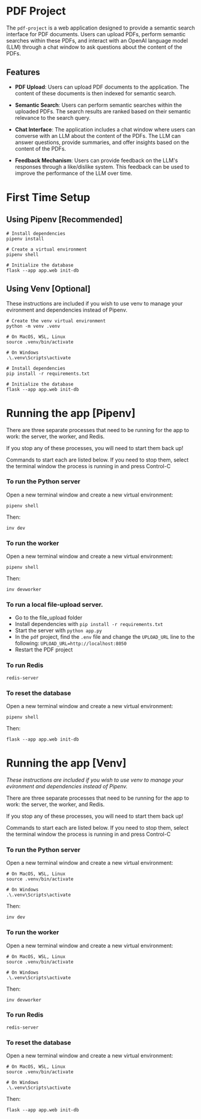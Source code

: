 # PDF Project

The `pdf-project` is a web application designed to provide a semantic search interface for PDF documents. Users can upload PDFs, perform semantic searches within these PDFs, and interact with an OpenAI language model (LLM) through a chat window to ask questions about the content of the PDFs.

## Features

- **PDF Upload**: Users can upload PDF documents to the application. The content of these documents is then indexed for semantic search.

- **Semantic Search**: Users can perform semantic searches within the uploaded PDFs. The search results are ranked based on their semantic relevance to the search query.

- **Chat Interface**: The application includes a chat window where users can converse with an LLM about the content of the PDFs. The LLM can answer questions, provide summaries, and offer insights based on the content of the PDFs.

- **Feedback Mechanism**: Users can provide feedback on the LLM's responses through a like/dislike system. This feedback can be used to improve the performance of the LLM over time.

# First Time Setup

## Using Pipenv [Recommended]

```
# Install dependencies
pipenv install

# Create a virtual environment
pipenv shell

# Initialize the database
flask --app app.web init-db

```

## Using Venv [Optional]

These instructions are included if you wish to use venv to manage your evironment and dependencies instead of Pipenv.

```
# Create the venv virtual environment
python -m venv .venv

# On MacOS, WSL, Linux
source .venv/bin/activate

# On Windows
.\.venv\Scripts\activate

# Install dependencies
pip install -r requirements.txt

# Initialize the database
flask --app app.web init-db
```

# Running the app [Pipenv]

There are three separate processes that need to be running for the app to work: the server, the worker, and Redis.

If you stop any of these processes, you will need to start them back up!

Commands to start each are listed below. If you need to stop them, select the terminal window the process is running in and press Control-C

### To run the Python server

Open a new terminal window and create a new virtual environment:

```
pipenv shell
```

Then:

```
inv dev
```

### To run the worker

Open a new terminal window and create a new virtual environment:

```
pipenv shell
```

Then:

```
inv devworker
```

### To run a local file-upload server.

- Go to the file_upload folder
- Install dependencies with `pip install -r requirements.txt`
- Start the server with `python app.py`
- In the `pdf` project, find the `.env` file and change the `UPLOAD_URL` line to the following: `UPLOAD_URL=http://localhost:8050`
- Restart the PDF project


### To run Redis

```
redis-server
```

### To reset the database

Open a new terminal window and create a new virtual environment:

```
pipenv shell
```

Then:

```
flask --app app.web init-db
```

# Running the app [Venv]

_These instructions are included if you wish to use venv to manage your evironment and dependencies instead of Pipenv._

There are three separate processes that need to be running for the app to work: the server, the worker, and Redis.

If you stop any of these processes, you will need to start them back up!

Commands to start each are listed below. If you need to stop them, select the terminal window the process is running in and press Control-C

### To run the Python server

Open a new terminal window and create a new virtual environment:

```
# On MacOS, WSL, Linux
source .venv/bin/activate

# On Windows
.\.venv\Scripts\activate
```

Then:

```
inv dev
```

### To run the worker

Open a new terminal window and create a new virtual environment:

```
# On MacOS, WSL, Linux
source .venv/bin/activate

# On Windows
.\.venv\Scripts\activate
```

Then:

```
inv devworker
```

### To run Redis

```
redis-server
```

### To reset the database

Open a new terminal window and create a new virtual environment:

```
# On MacOS, WSL, Linux
source .venv/bin/activate

# On Windows
.\.venv\Scripts\activate
```

Then:

```
flask --app app.web init-db
```
